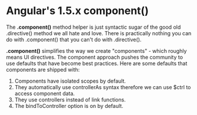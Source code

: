 # Angular's 1.5.x component()
The **.component()** method helper is just syntactic sugar of the good old .directive() method we all hate and love. There is practically nothing you can do with .component() that you can't do with .directive().

**.component()** simplifies the way we create "components" - which roughly means UI directives. The component approach pushes the community to use defaults that have become best practices. Here are some defaults that components are shipped with:

1. Components have isolated scopes by default.
2. They automatically use controllerAs syntax therefore we can use $ctrl to access component data.
3. They use controllers instead of link functions.
4. The bindToController option is on by default.
